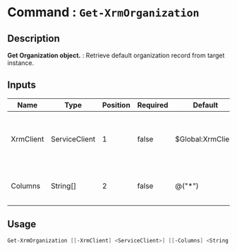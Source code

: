 # Command : `Get-XrmOrganization` 

## Description

**Get Organization object.** : Retrieve default organization record from target instance.

## Inputs

Name|Type|Position|Required|Default|Description
----|----|--------|--------|-------|-----------
XrmClient|ServiceClient|1|false|$Global:XrmClient|Xrm connector initialized to target instance. Use latest one by default. (CrmServiceClient)
Columns|String[]|2|false|@("*")|Specify expected columns to retrieve. (Default : all columns)


## Usage

```Powershell 
Get-XrmOrganization [[-XrmClient] <ServiceClient>] [[-Columns] <String[]>] [<CommonParameters>]
``` 



